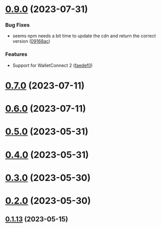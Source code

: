 # [0.9.0](https://github.com/rango-exchange/rango-client/compare/queue-manager-core@0.8.0...queue-manager-core@0.9.0) (2023-07-31)


### Bug Fixes

* seems npm needs a bit time to update the cdn and return the correct version ([09168ac](https://github.com/rango-exchange/rango-client/commit/09168acdc3ca400abd2016eebc0c62103edae3a2))


### Features

* Support for WalletConnect 2 ([faedef0](https://github.com/rango-exchange/rango-client/commit/faedef0b5e6fc3c5ef881cbbe4ec05334cc1c910))



# [0.7.0](https://github.com/rango-exchange/rango-client/compare/queue-manager-core@0.6.0...queue-manager-core@0.7.0) (2023-07-11)



# [0.6.0](https://github.com/rango-exchange/rango-client/compare/queue-manager-core@0.5.0...queue-manager-core@0.6.0) (2023-07-11)



# [0.5.0](https://github.com/rango-exchange/rango-client/compare/queue-manager-core@0.4.0...queue-manager-core@0.5.0) (2023-05-31)



# [0.4.0](https://github.com/rango-exchange/rango-client/compare/queue-manager-core@0.3.0...queue-manager-core@0.4.0) (2023-05-31)



# [0.3.0](https://github.com/rango-exchange/rango-client/compare/queue-manager-core@0.2.0...queue-manager-core@0.3.0) (2023-05-30)



# [0.2.0](https://github.com/rango-exchange/rango-client/compare/queue-manager-core@0.1.14...queue-manager-core@0.2.0) (2023-05-30)



## [0.1.13](https://github.com/rango-exchange/rango-client/compare/queue-manager-core@0.1.12...queue-manager-core@0.1.13) (2023-05-15)



